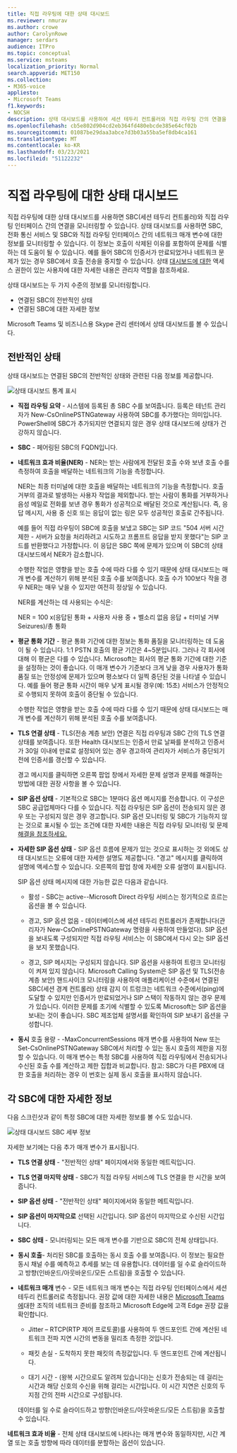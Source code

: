 ```yaml
---
title: 직접 라우팅에 대한 상태 대시보드
ms.reviewer: nmurav
ms.author: crowe
author: CarolynRowe
manager: serdars
audience: ITPro
ms.topic: conceptual
ms.service: msteams
localization_priority: Normal
search.appverid: MET150
ms.collection:
- M365-voice
appliesto:
- Microsoft Teams
f1.keywords:
- NOCSH
description: 상태 대시보드를 사용하여 세션 테두리 컨트롤러와 직접 라우팅 간의 연결을 모니터링하는 방법에 대해 자세히 알아보습니다.
ms.openlocfilehash: cb5e802d904cd2eb364fd480ebcde385e64cf02b
ms.sourcegitcommit: 01087be29daa3abce7d3b03a55ba5ef8db4ca161
ms.translationtype: MT
ms.contentlocale: ko-KR
ms.lasthandoff: 03/23/2021
ms.locfileid: "51122232"
---
```

# <a name="health-dashboard-for-direct-routing"></a>직접 라우팅에 대한 상태 대시보드

직접 라우팅에 대한 상태 대시보드를 사용하면 SBC(세션 테두리 컨트롤러)와 직접 라우팅 인터페이스 간의 연결을 모니터링할 수 있습니다.  상태 대시보드를 사용하면 SBC, 전화 통신 서비스 및 SBC와 직접 라우팅 인터페이스 간의 네트워크 매개 변수에 대한 정보를 모니터링할 수 있습니다. 이 정보는 호출이 삭제된 이유를 포함하여 문제를 식별하는 데 도움이 될 수 있습니다. 예를 들어 SBC의 인증서가 만료되었거나 네트워크 문제가 있는 경우 SBC에서 호출 전송을 중지할 수 있습니다. 상태 [대시보드에 대한](using-admin-roles.md) 액세스 권한이 있는 사용자에 대한 자세한 내용은 관리자 역할을 참조하세요.

상태 대시보드는 두 가지 수준의 정보를 모니터링합니다.

- 연결된 SBC의 전반적인 상태
- 연결된 SBC에 대한 자세한 정보

Microsoft Teams 및 비즈니스용 Skype 관리 센터에서 상태 대시보드를 볼 수 있습니다.

## <a name="overall-health"></a>전반적인 상태

상태 대시보드는 연결된 SBC의 전반적인 상태와 관련된 다음 정보를 제공합니다.

 ![상태 대시보드 통계 표시](media/direct-routing-dashboard-stats1.png)

- **직접 라우팅 요약** - 시스템에 등록된 총 SBC 수를 보여줍니다. 등록은 테넌트 관리자가 New-CsOnlinePSTNGateway 사용하여 SBC를 추가했다는 의미입니다. PowerShell에 SBC가 추가되지만 연결되지 않은 경우 상태 대시보드에 상태가 건강하지 않습니다.

- **SBC** - 페어링된 SBC의 FQDN입니다.

- **네트워크 효과 비율(NER)** - NER는 받는 사람에게 전달된 호출 수와 보낸 호출 수를 측정하여 호출을 배달하는 네트워크의 기능을 측정합니다.  

   NER는 최종 터미널에 대한 호출을 배달하는 네트워크의 기능을 측정합니다. 호출 거부의 결과로 발생하는 사용자 작업을 제외합니다.  받는 사람이 통화를 거부하거나 음성 메일로 전화를 보낸 경우 통화가 성공적으로 배달된 것으로 계산됩니다. 즉, 응답 메시지, 사용 중 신호 또는 응답이 없는 링은 모두 성공적인 호출로 간주됩니다.
  
   예를 들어 직접 라우팅이 SBC에 호출을 보냈고 SBC는 SIP 코드 "504 서버 시간 제한 - 서버가 요청을 처리하려고 시도하고 프롬프트 응답을 받지 못했다"는 SIP 코드를 반환했다고 가정합니다. 이 응답은 SBC 쪽에 문제가 있으며 이 SBC의 상태 대시보드에서 NER가 감소합니다.
  
   수행한 작업은 영향을 받는 호출 수에 따라 다를 수 있기 때문에 상태 대시보드는 매개 변수를 계산하기 위해 분석된 호출 수를 보여줍니다. 호출 수가 100보다 작을 경우 NER는 매우 낮을 수 있지만 여전히 정상일 수 있습니다.

   NER를 계산하는 데 사용되는 수식은:

   NER = 100 x(응답된 통화 + 사용자 사용 중 + 벨소리 없음 응답 + 터미널 거부 Seizures)/총 통화

- **평균 통화 기간** - 평균 통화 기간에 대한 정보는 통화 품질을 모니터링하는 데 도움이 될 수 있습니다. 1:1 PSTN 호출의 평균 기간은 4~5분입니다.  그러나 각 회사에 대해 이 평균은 다를 수 있습니다.  Microsoft는 회사의 평균 통화 기간에 대한 기준을 설정하는 것이 좋습니다. 이 매개 변수가 기준보다 크게 낮을 경우 사용자가 통화 품질 또는 안정성에 문제가 있으며 평소보다 더 일찍 중단된 것을 나타낼 수 있습니다. 예를 들어 평균 통화 시간이 매우 낮게 표시될 경우(예: 15초) 서비스가 안정적으로 수행되지 못하여 호출이 중단될 수 있습니다.

   수행한 작업은 영향을 받는 호출 수에 따라 다를 수 있기 때문에 상태 대시보드는 매개 변수를 계산하기 위해 분석된 호출 수를 보여줍니다.

- **TLS 연결 상태** - TLS(전송 계층 보안) 연결은 직접 라우팅과 SBC 간의 TLS 연결 상태를 보여줍니다. 또한 Health 대시보드는 인증서 만료 날짜를 분석하고 인증서가 30일 이내에 만료로 설정되어 있는 경우 경고하여 관리자가 서비스가 중단되기 전에 인증서를 갱신할 수 있습니다.

   경고 메시지를 클릭하면 오른쪽 팝업 창에서 자세한 문제 설명과 문제를 해결하는 방법에 대한 권장 사항을 볼 수 있습니다.

- **SIP 옵션 상태** - 기본적으로 SBC는 1분마다 옵션 메시지를 전송합니다. 이 구성은 SBC 공급업체마다 다를 수 있습니다. 직접 라우팅은 SIP 옵션이 전송되지 않은 경우 또는 구성되지 않은 경우 경고합니다. SIP 옵션 모니터링 및 SBC가 기능하지 않는 것으로 표시될 수 있는 조건에 대한 자세한 내용은 직접 라우팅 모니터링 및 문제 [해결을 참조하세요.](direct-routing-monitor-and-troubleshoot.md)

- **자세한 SIP 옵션 상태** - SIP 옵션 흐름에 문제가 있는 것으로 표시하는 것 외에도 상태 대시보드는 오류에 대한 자세한 설명도 제공합니다. "경고" 메시지를 클릭하여 설명에 액세스할 수 있습니다. 오른쪽의 팝업 창에 자세한 오류 설명이 표시됩니다.

   SIP 옵션 상태 메시지에 대한 가능한 값은 다음과 같습니다.

    - 활성 - SBC는 active--Microsoft Direct 라우팅 서비스는 정기적으로 흐르는 옵션을 볼 수 있습니다.

    - 경고, SIP 옵션 없음 - 데이터베이스에 세션 테두리 컨트롤러가 존재합니다(관리자가 New-CsOnlinePSTNGateway 명령을 사용하여 만들었다). SIP 옵션을 보내도록 구성되지만 직접 라우팅 서비스는 이 SBC에서 다시 오는 SIP 옵션을 보지 못했습니다.

    - 경고, SIP 메시지는 구성되지 않습니다. SIP 옵션을 사용하여 트렁크 모니터링이 켜져 있지 않습니다. Microsoft Calling System은 SIP 옵션 및 TLS(전송 계층 보안) 핸드사이크 모니터링을 사용하여 애플리케이션 수준에서 연결된 SBC(세션 경계 컨트롤러) 상태 감지 이 트렁크는 네트워크 수준에서(ping)에 도달할 수 있지만 인증서가 만료되었거나 SIP 스택이 작동하지 않는 경우 문제가 있습니다. 이러한 문제를 초기에 식별할 수 있도록 Microsoft는 SIP 옵션을 보내는 것이 좋습니다. SBC 제조업체 설명서를 확인하여 SIP 보내기 옵션을 구성합니다.

- **동시** 호출 용량 - -MaxConcurrentSessions 매개 변수를 사용하여 New 또는 Set-CsOnlinePSTNGateway SBC에서 처리할 수 있는 동시 호출의 제한을 지정할 수 있습니다. 이 매개 변수는 특정 SBC를 사용하여 직접 라우팅에서 전송되거나 수신된 호출 수를 계산하고 제한 집합과 비교합니다. 참고: SBC가 다른 PBX에 대한 호출을 처리하는 경우 이 번호는 실제 동시 호출을 표시하지 않습니다.

## <a name="detailed-information-for-each-sbc"></a>각 SBC에 대한 자세한 정보

다음 스크린샷과 같이 특정 SBC에 대한 자세한 정보를 볼 수도 있습니다.

![상태 대시보드 SBC 세부 정보](media/direct-routing-dashboard-SBC-detail1.png)

자세한 보기에는 다음 추가 매개 변수가 표시됩니다.

- **TLS 연결 상태** - "전반적인 상태" 페이지에서와 동일한 메트릭입니다.

- **TLS 연결 마지막 상태** - SBC가 직접 라우팅 서비스에 TLS 연결을 한 시간을 보여줍니다.

- **SIP 옵션 상태** - "전반적인 상태" 페이지에서와 동일한 메트릭입니다.

- **SIP 옵션이 마지막으로** 선택된 시간입니다. SIP 옵션이 마지막으로 수신된 시간입니다.

- **SBC 상태** - 모니터링되는 모든 매개 변수를 기반으로 SBC의 전체 상태입니다.

- **동시 호출**- 처리된 SBC를 호출하는 동시 호출 수를 보여줍니다. 이 정보는 필요한 동시 채널 수를 예측하고 추세를 보는 데 유용합니다. 데이터를 일 수로 슬라이드하고 방향(인바운드/아웃바운드/모든 스트림)을 호출할 수 있습니다.

- **네트워크 매개** 변수 - 모든 네트워크 매개 변수는 직접 라우팅 인터페이스에서 세션 테두리 컨트롤러로 측정됩니다. 권장 값에 대한 자세한 내용은 [Microsoft Teams에](./prepare-network.md)대한 조직의 네트워크 준비를 참조하고 Microsoft Edge에 고객 Edge 권장 값을 확인합니다.

   - Jitter – RTCP(RTP 제어 프로토콜)를 사용하여 두 엔드포인트 간에 계산된 네트워크 전파 지연 시간의 변동을 밀리초 측정한 것입니다.

   - 패킷 손실 - 도착하지 못한 패킷의 측정값입니다. 두 엔드포인트 간에 계산됩니다.

   - 대기 시간 - (왕복 시간으로도 알려져 있습니다)는 신호가 전송되는 데 걸리는 시간과 해당 신호의 수신을 위해 걸리는 시간입니다. 이 시간 지연은 신호의 두 지점 간의 전파 시간으로 구성됩니다.

   데이터를 일 수로 슬라이드하고 방향(인바운드/아웃바운드/모든 스트림)을 호출할 수 있습니다.

**네트워크 효과 비율** - 전체 상태 대시보드에 나타나는 매개 변수와 동일하지만, 시간 계열 또는 호출 방향에 따라 데이터를 분할하는 옵션이 있습니다.